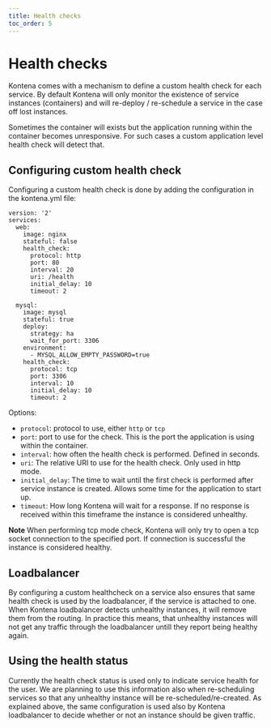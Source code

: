 ```yaml
---
title: Health checks
toc_order: 5
---
```


# Health checks

Kontena comes with a mechanism to define a custom health check for each service. By default Kontena will only monitor the existence of service instances (containers) and will re-deploy / re-schedule a service in the case off lost instances.

Sometimes the container will exists but the application running within the container becomes unresponsive. For such cases a custom application level health check will detect that.

## Configuring custom health check

Configuring a custom health check is done by adding the configuration in the kontena.yml file:

```
version: '2'
services:
  web:
    image: nginx
    stateful: false
    health_check:
      protocol: http
      port: 80
      interval: 20
      uri: /health
      initial_delay: 10
      timeout: 2

  mysql:
    image: mysql
    stateful: true
    deploy:
      strategy: ha
      wait_for_port: 3306
    environment:
      - MYSQL_ALLOW_EMPTY_PASSWORD=true
    health_check:
      protocol: tcp
      port: 3306
      interval: 10
      initial_delay: 10
      timeout: 2
```
Options:
* `protocol`: protocol to use, either `http` or `tcp`
* `port`: port to use for the check. This is the port the application is using within the container.
* `interval`: how often the health check is performed. Defined in seconds.
* `uri`: The relative URI to use for the health check. Only used in http mode.
* `initial_delay`: The time to wait until the first check is performed after service instance is created. Allows some time for the application to start up.
* `timeout`: How long Kontena will wait for a response. If no response is received within this timeframe the instance is considered unhealthy.

**Note** When performing tcp mode check, Kontena will only try to open a tcp socket connection to the specified port. If connection is successful the instance is considered healthy.


## Loadbalancer

By configuring a custom healthcheck on a service also ensures that same health check is used by the loadbalancer, if the service is attached to one. When Kontena loadbalancer detects unhealthy instances, it will remove them from the routing. In practice this means, that unhealthy instances will not get any traffic through the loadbalancer untill they report being healthy again.

## Using the health status

Currently the health check status is used only to indicate service health for the user. We are planning to use this information also when re-scheduling services so that any unhealthy instance will be re-scheduled/re-created. As explained above, the same configuration is used also by Kontena loadbalancer to decide whether or not an instance should be given traffic.
